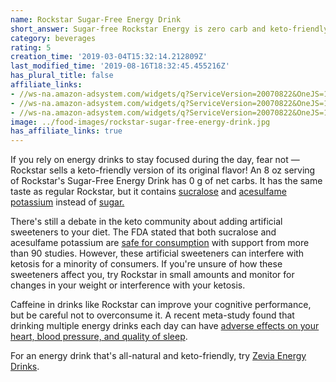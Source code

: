 ```yaml
---
name: Rockstar Sugar-Free Energy Drink
short_answer: Sugar-free Rockstar Energy is zero carb and keto-friendly.
category: beverages
rating: 5
creation_time: '2019-03-04T15:32:14.212809Z'
last_modified_time: '2019-08-16T18:32:45.455216Z'
has_plural_title: false
affiliate_links:
- //ws-na.amazon-adsystem.com/widgets/q?ServiceVersion=20070822&OneJS=1&Operation=GetAdHtml&MarketPlace=US&source=ss&ref=as_ss_li_til&ad_type=product_link&tracking_id=isitketo-20&language=en_US&marketplace=amazon&region=US&placement=B08DTWRF51&asins=B08DTWRF51&linkId=1272ecb741eddd1713d723747482e8a7&show_border=true&link_opens_in_new_window=true
- //ws-na.amazon-adsystem.com/widgets/q?ServiceVersion=20070822&OneJS=1&Operation=GetAdHtml&MarketPlace=US&source=ss&ref=as_ss_li_til&ad_type=product_link&tracking_id=isitketo-20&language=en_US&marketplace=amazon&region=US&placement=B009KMEX5W&asins=B009KMEX5W&linkId=051b1006ddbf5ba3fd3f6a6d826e2356&show_border=true&link_opens_in_new_window=true
- //ws-na.amazon-adsystem.com/widgets/q?ServiceVersion=20070822&OneJS=1&Operation=GetAdHtml&MarketPlace=US&source=ss&ref=as_ss_li_til&ad_type=product_link&tracking_id=isitketo-20&language=en_US&marketplace=amazon&region=US&placement=B0040QFO0G&asins=B0040QFO0G&linkId=f49daf6f51a129ec780d746852990b87&show_border=true&link_opens_in_new_window=true
image: ../food-images/rockstar-sugar-free-energy-drink.jpg
has_affiliate_links: true
---
```


If you rely on energy drinks to stay focused during the day, fear not — Rockstar sells a keto-friendly version of its original flavor! An 8 oz serving of Rockstar's Sugar-Free Energy Drink has 0 g of net carbs. It has the same taste as regular Rockstar, but it contains [sucralose](/sucralose) and [acesulfame potassium](/acesulfame-potassium) instead of [sugar.](/sugar)

There's still a debate in the keto community about adding artificial sweeteners to your diet. The FDA stated that both sucralose and acesulfame potassium are [safe for consumption](https://www.fda.gov/food/ingredientspackaginglabeling/foodadditivesingredients/ucm397725.htm) with support from more than 90 studies. However, these artificial sweeteners can interfere with ketosis for a minority of consumers. If you're unsure of how these sweeteners affect you, try Rockstar in small amounts and monitor for changes in your weight or interference with your ketosis.

Caffeine in drinks like Rockstar can improve your cognitive performance, but be careful not to overconsume it. A recent meta-study found that drinking multiple energy drinks each day can have [adverse effects on your heart, blood pressure, and quality of sleep](https://www.frontiersin.org/articles/10.3389/fpubh.2017.00225/full).

For an energy drink that's all-natural and keto-friendly, try [Zevia Energy Drinks](/zevia-energy-drinks).

